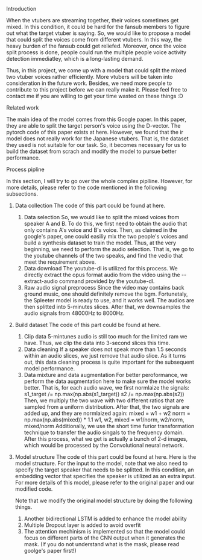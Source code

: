 Introduction

When the vtubers are streaming together, their voices sometimes get mixed. In this condition, it could be hard for the fansub members to figure out what the target vtuber is saying. So, we would like to propose a model that could split the voices come from different vtubers. In this way, the heavy burden of the fansub could get reliefed. Moreover, once the voice split process is done, people could run the multiple people voice activity detection immediatley, which is a long-lasting demand.

Thus, in this project, we come up with a model that could split the mixed two vtuber voices rather efficiently. More vtubers will be taken into consideration in the future work. Besides, we need more people to contribute to this project before we can really make it. Please feel free to contact me if you are willing to get your time wasted on these things :D

Related work

The main idea of the model comes from this Google paper. In this paper, they are able to split the target person's voice using the D-vector. The pytorch code of this paper exists at here. However, we found that the ir model does not really work for the Japanese vtubers. That is, the dataset they used is not suitable for our task. So, it becomes necessary for us to build the dataset from scrach and modify the model to pursue better performance.

Process pipline

In this section, I will try to go over the whole complex piplline. However, for more details, please refer to the code mentioned in the following subsections.

1. Data collection
   The code of this part could be found at here.
   1. Data selection
      So, we would like to split the mixed voices from speaker A and B. To do this, we first need to obtain the audio that only contains A's voice and B's voice. Then, as claimed in the google's paper, one could easiliy mix the two people's voices and  build a synthesis dataset to train the model. Thus, at the very beginning, we need to perform the audio selection. That is, we go to the youtube channels of the two speaks, and find the vedio that meet the requirement above.
   2. Data download
      The youtube-dl is utilized for this process. We directly extract the opus format audio from the video using the --extract-audio command provided by the youtube-dl.
   3. Raw audio signal preprocess
      Since the video may contains back ground music, one should definitely remove the bgm. Fortunetaly, the Spleeter model is ready to use, and it works well. The audios are then splitted into 5-minutes slices. After that, we downsamples the audio signals from 48000Hz to 8000Hz.
2. Build dataset
   The code of this part could be found at here.
   1. Clip data
      5-mintunes audio is still too much for the limited ram we have. Thus, we clip the data into 3-second slices this time.
   2. Data cleaning
      If a speaker does not speak more than 1.5 seconds within an audio slices, we just remove that audio slice. As it turns out, this data cleaning process is quite important for the subsequent model performance.
   3. Data mixture and data augmentation
      For better peroformance, we perform the data augmentation here to make sure the model works better. That is, for each audio wave, we first normlaize the signals:
          s1_target /= np.max(np.abs(s1_target))
          s2 /= np.max(np.abs(s2))
      Then, we multiply the two wave with two different ratios that are sampled from a uniform distribution. After that, the two signals are added up, and they are normlaized again:
          mixed = w1 + w2
          norm = np.max(np.abs(mixed)) * 1.1
          w1, w2, mixed = w1/norm, w2/norm, mixed/norm
      Additionally, we use the short time furior transformation technique to transfer the audio singals to the frequency domain. After this process, what we get is actually a bunch of 2-d images, which would be processed by the Convolutional neural network.
3. Model structure
   The code of this part could be found at here. Here is the model structure. For the input to the model, note that we also need to specify the target speaker that needs to be splitted. In this condition, an  embedding vector that specifies the speaker is utilized as an extra input. For more details of this model, please refer to the original paper and our modified code.
   
   Note that we modify the original model structure by doing the following things.
   1. Another bidirectional LSTM is added to enhance the model ability
   2. Multiple Dropout layer is added to avoid overfit
   3. The attention mechinism is implemented so that the model could focus on different parts of the CNN output when it generates the mask. (If you do not understand what is the mask, please read goolge's paper first!)


